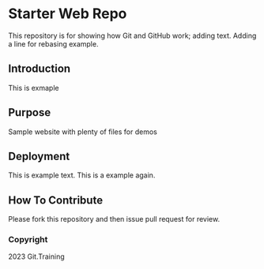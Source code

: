 # Starter Web Repo

This repository is for showing how Git and GitHub work; adding text. Adding a line for rebasing example.

## Introduction

This is exmaple

## Purpose

Sample website with plenty of files for demos

## Deployment

This is example text. This is a example again.

## How To Contribute

Please fork this repository and then issue pull request for review.

### Copyright

2023 Git.Training